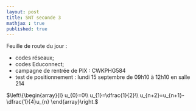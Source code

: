 ```yaml
---
layout: post
title: SNT seconde 3
mathjax : true
published: true
---
```

Feuille de route du jour : 

* codes réseaux;
* codes Educonnect;
* campagne de rentrée de PIX : CWKPHG584
* test de positionnement : lundi 15 septembre de 09h10 à 12h10 en salle 214

$\left\{\begin{array}{l}
u_{0}=0\\
u_{1}=\dfrac{1}{2}\\
u_{n+2}=u_{n+1}-\dfrac{1}{4}u_{n}
\end{array}\right.$

